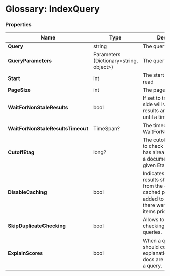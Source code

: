 # Glossary: IndexQuery

### Properties

| Name | Type | Description |
| ------------- | ------------- | ----- |
| **Query** | string | The query |
| **QueryParameters** | Parameters (Dictionary&lt;string, object&gt;) | The query parameters |
| **Start** | int | The start of records to read |
| **PageSize** |  int | The page size |
| **WaitForNonStaleResults** | bool | If set to true, the server side will wait until the results are non-stale or until a timeout. |
| **WaitForNonStaleResultsTimeout** | TimeSpan? | The timeout for WaitForNonStaleResults |
| **CutoffEtag** | long? | The cutoff Etag is used to check if the index has already processed a document with the given Etag. |
| **DisableCaching** | bool | Indicates if the query results should be read from the cache (if cached previously), or added to the cache (if there were no cached items prior). |
| **SkipDuplicateChecking** | bool | Allows to skip duplicate checking during queries. |
| **ExplainScores** | bool | When a query result should contain an explanation about how docs are scored against a query. |
	
